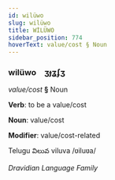 ```yaml
---
id: wilüwo
slug: wilüwo
title: WİLÜWO
sidebar_position: 774
hoverText: value/cost § Noun
---
```


### wilüwo&emsp;<span kind="abugida">ʒɟʓʄʒ</span>

*value/cost* **§** Noun

**Verb**: to be a value/cost

**Noun**: value/cost

**Modifier**: value/cost-related

Telugu విలువ viluva /ʋiluʋa/

*Dravidian Language Family*